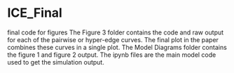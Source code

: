 # ICE_Final
final code for figures
The Figure 3 folder contains the code and raw output for each of the pairwise or hyper-edge curves. The final plot in the paper combines these curves in a single plot.
The Model Diagrams folder contains the figure 1 and figure 2 output. 
The ipynb files are the main model code used to get the simulation output. 
